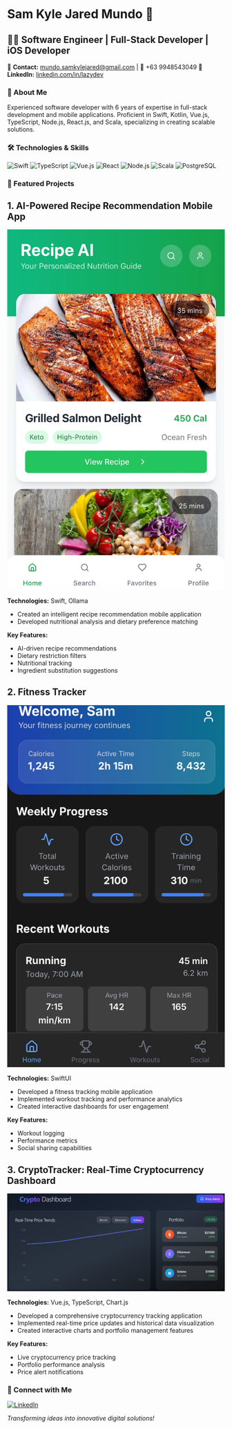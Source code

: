 # Sam Kyle Jared Mundo 👋

## 👨‍💻 Software Engineer | Full-Stack Developer | iOS Developer

📧 **Contact:** mundo.samkylejared@gmail.com | 📱 +63 9948543049
🔗 **LinkedIn:** [linkedin.com/in/lazydev](https://linkedin.com/in/lazydev)

### 🚀 About Me
Experienced software developer with 6 years of expertise in full-stack development and mobile applications. Proficient in Swift, Kotlin, Vue.js, TypeScript, Node.js, React.js, and Scala, specializing in creating scalable solutions.

### 🛠️ Technologies & Skills
![Swift](https://img.shields.io/badge/Swift-FA7343?style=for-the-badge&logo=swift&logoColor=white)
![TypeScript](https://img.shields.io/badge/TypeScript-007ACC?style=for-the-badge&logo=typescript&logoColor=white)
![Vue.js](https://img.shields.io/badge/Vue.js-35495E?style=for-the-badge&logo=vue.js&logoColor=4FC08D)
![React](https://img.shields.io/badge/React-20232A?style=for-the-badge&logo=react&logoColor=61DAFB)
![Node.js](https://img.shields.io/badge/Node.js-43853D?style=for-the-badge&logo=node.js&logoColor=white)
![Scala](https://img.shields.io/badge/Scala-DC322F?style=for-the-badge&logo=scala&logoColor=white)
![PostgreSQL](https://img.shields.io/badge/PostgreSQL-316192?style=for-the-badge&logo=postgresql&logoColor=white)

### 🚧 Featured Projects

## 1. AI-Powered Recipe Recommendation Mobile App
![RecipeAI](https://github.com/jaredmnb/github-profile/blob/main/images/AI-Recipe.png?raw=true)

**Technologies:** Swift, Ollama
- Created an intelligent recipe recommendation mobile application
- Developed nutritional analysis and dietary preference matching

**Key Features:**
- AI-driven recipe recommendations
- Dietary restriction filters
- Nutritional tracking
- Ingredient substitution suggestions

## 2. Fitness Tracker
![Fitness Tracker App](https://github.com/jaredmnb/github-profile/blob/main/images/Fitness-Tracker.png?raw=true)

**Technologies:** SwiftUI
- Developed a fitness tracking mobile application
- Implemented workout tracking and performance analytics
- Created interactive dashboards for user engagement

**Key Features:**
- Workout logging
- Performance metrics
- Social sharing capabilities

## 3. CryptoTracker: Real-Time Cryptocurrency Dashboard
![CryptoTracker](https://github.com/jaredmnb/github-profile/blob/main/images/Crypto-Dashboard.png?raw=true)

**Technologies:** Vue.js, TypeScript, Chart.js
- Developed a comprehensive cryptocurrency tracking application
- Implemented real-time price updates and historical data visualization
- Created interactive charts and portfolio management features

**Key Features:**
- Live cryptocurrency price tracking
- Portfolio performance analysis
- Price alert notifications

### 🤝 Connect with Me
[![LinkedIn](https://img.shields.io/badge/LinkedIn-0077B5?style=for-the-badge&logo=linkedin&logoColor=white)](https://linkedin.com/in/lazydev)

*Transforming ideas into innovative digital solutions!*
